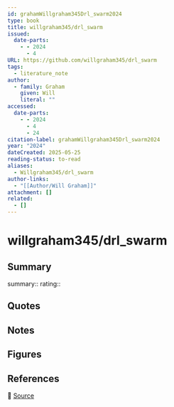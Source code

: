 ```yaml
---
id: grahamWillgraham345Drl_swarm2024
type: book
title: willgraham345/drl_swarm
issued:
  date-parts:
    - - 2024
      - 4
URL: https://github.com/willgraham345/drl_swarm
tags:
  - literature_note
author:
  - family: Graham
    given: Will
    literal: ""
accessed:
  date-parts:
    - - 2024
      - 4
      - 24
citation-label: grahamWillgraham345Drl_swarm2024
year: "2024"
dateCreated: 2025-05-25
reading-status: to-read
aliases:
  - Willgraham345/drl_swarm
author-links:
  - "[[Author/Will Graham]]"
attachment: []
related:
  - []
---
```


# willgraham345/drl_swarm

## Summary
summary::
rating::

## Quotes

## Notes

## Figures

## References

🔗 [Source](https://github.com/willgraham345/drl_swarm)

